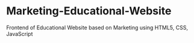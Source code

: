 # Marketing-Educational-Website
Frontend of Educational Website based on Marketing using HTML5, CSS, JavaScript
